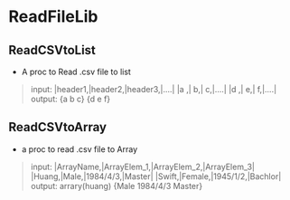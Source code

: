 # ReadFileLib
## ReadCSVtoList
* A proc to Read .csv file to list
> input:
|header1,|header2,|header3,|....|
|a      ,|      b,|      c,|....|
|d      ,|      e,|      f,|....|
> output:
> {a b c} {d e f}
## ReadCSVtoArray
* a proc to read .csv file to Array
> input:
|ArrayName,|ArrayElem_1,|ArrayElem_2,|ArrayElem_3|
|Huang,|Male,|1984/4/3,|Master|
|Swift,|Female,|1945/1/2,|Bachlor|
> output:
> arrary(huang) {Male 1984/4/3 Master}
